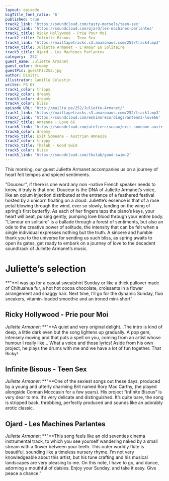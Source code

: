 ```yaml
---
layout: episode
bigTitle_font_ratio: '6'
published: true
track2_link: 'https://soundcloud.com/tasty-morsels/teen-sex'
track3_link: 'https://soundcloud.com/ojard/les-machines-parlantes'
track1_title: Ricky Hollywood - Prie Pour Moi
track2_title: Infinite Bisous - Teen Sex
track4_link: 'https://mailtapetracks.s3.amazonaws.com/252/track4.mp3'
track4_title: Juliette Armanet - L'Amour En Solitaire
track3_title: Ojard - Les Machines Parlantes
category: '252'
guest_name: Juliette Armanet
guest_color: dreamy
guestPic: guestPic252.jpg
author: Dimitri
illustrator: Camille Célestin
writer: PS KY
track1_color: trippy
track2_color: dreamy
track3_color: dreamy
track4_color: bliss
episode_URL: 'http://mailta.pe/252/Juliette-Armanet/'
track1_link: 'https://mailtapetracks.s3.amazonaws.com/252/track1.mp3'
track7_link: 'https://soundcloud.com/eskimorecordings/antenna-love66'
track7_title: Antenna - Love 66
track6_link: 'https://soundcloud.com/atelierciseaux/exit-someone-austrian-amnesia'
track6_color: dreamy
track6_title: Exit Someone - Austrian Amnesia
track7_color: trippy
track5_title: Thalab - Good Swim
track5_color: bliss
track5_link: 'https://soundcloud.com/thalab/good-swim-2'
---
```

<p id="introduction">This morning, our guest Juliette Armanet accompanies us on a journey of heart felt tempos and spiced sentiments.

"Douceur", if there is one word any non -native French speaker needs to know, it truly is that one. Douceur is the DNA of Juliette Armanet’s voice, like an opium injection distributed at the entrance of a feathered festival hosted by a unicorn floating on a cloud. Juliette’s essence is that of a rose petal blowing through the wind, ever so slowly, landing on the wing of spring’s first butterfly. As each of her fingers taps the piano’s keys, your heart will beat, pulsing gently, pumping love blood through your entire body. “L’amour en solitaire” is a ballade through a forest of sentiments, but also an ode to the creative power of solitude, the intensity that can be felt when a single individual expresses nothing but the truth. A sincere and humble thank you to the universe for sending us such bliss, as spring awaits to open its gates, get ready to embark on a journey of love to the decadent soundtrack of Juliette Armanet’s music.</p>

# Juliette’s selection

**"**I was up for a casual sweatshirt Sunday or like a thick pullover made of Chihuahua fur, a hot hot cocoa chocolate, croissants in a flower arrangement and shaggy hair.
Next time, I’ll go for the dynamic Sunday, fluo sneakers, vitamin-loaded smoothie and an ironed mini-short”

## Ricky Hollywood - Prie pour Moi

_Juliette Armanet_: **"**A quiet and very original delight…The intro is kind of deep, a little dark even but the song lightens up gradually. A pop gem, intensely moving and that puts a spell on you, coming from an artist whose humour I really like… What a voice and those lyrics!
Aside from his own project, he plays the drums with me and we have a lot of fun together. That Ricky!

## Infinite Bisous - Teen Sex

_Juliette Armanet_: **"**One of the sexiest songs out these days, produced by a young and utterly charming Brit named Rory Mac Carthy, (he played alongside Connan Moccasin for a few years). His project “Infinite Bisous” is very dear to me. It’s very delicate and distinguished. It’s quite bare, the song is stripped back, throbbing, perfectly produced and sounds like an adorably erotic classic.

## Ojard -  Les Machines Parlantes

_Juliette Armanet_: **"**This song feels like an old seventies cinema instrumental track, to which you see yourself wandering naked by a small stream with a flower between your teeth. This outer worldly flute is beautiful, sounding like a timeless nursery rhyme. I’m not very knowledgeable about this artist, but his tune crafting and his musical landscapes are very pleasing to me. On this note, I have to go, and dance, adorning a mouthful of daisies. Enjoy your Sunday, and take it easy. Give peace a chance.”
